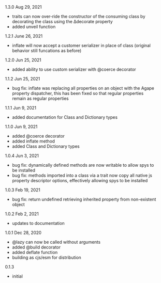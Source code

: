 
1.3.0 Aug 29, 2021
- traits can now over-ride the constructor of the consuming class by decorating 
the class using the Δdecorate property
- added unveil function

1.2.1 June 26, 2021
- inflate will now accept a customer serializer in place of class (original behavior still funcations as before)

1.2.0 Jun 25, 2021
- added ability to use custom serializer with @coerce decorator

1.1.2 Jun 25, 2021
- bug fix: inflate was replacing all properties on an object with the Agape property dispatcher,
           this has been fixed so that regular properties remain as regular properties

1.1.1  Jun 9, 2021
- added documentation for Class and Dictionary types

1.1.0  Jun 9, 2021
- added @coerce decorator
- added inflate method
- added Class and Dictionary types

1.0.4  Jun 3, 2021
- bug fix: dynamically defined methods are now writable to allow spys to be installed
- bug fix: methods imported into a class via a trait now copy all native js property
           descriptor options, effectively allowing spys to be installed

1.0.3  Feb 19, 2021
- bug fix: return undefined retrieving inherited property from non-existent object

1.0.2  Feb 2, 2021
- updates to documentation

1.0.1  Dec 28, 2020
- @lazy can now be called without arguments
- added @build decorator
- added deflate function
- building as cjs/esm for distribution

0.1.3
- initial


